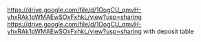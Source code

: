 https://drive.google.com/file/d/1OogCU_qmvH-yhxRAk1pWMAEwSOxFxhkL/view?usp=sharing    
https://drive.google.com/file/d/1OogCU_qmvH-yhxRAk1pWMAEwSOxFxhkL/view?usp=sharing   with deposit table

